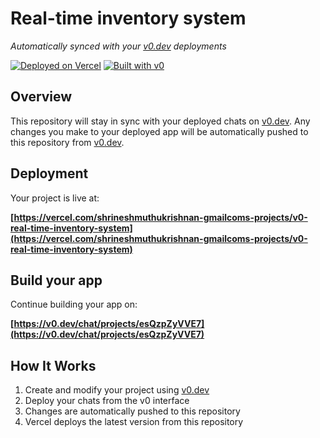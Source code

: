 # Real-time inventory system

*Automatically synced with your [v0.dev](https://v0.dev) deployments*

[![Deployed on Vercel](https://img.shields.io/badge/Deployed%20on-Vercel-black?style=for-the-badge&logo=vercel)](https://vercel.com/shrineshmuthukrishnan-gmailcoms-projects/v0-real-time-inventory-system)
[![Built with v0](https://img.shields.io/badge/Built%20with-v0.dev-black?style=for-the-badge)](https://v0.dev/chat/projects/esQzpZyVVE7)

## Overview

This repository will stay in sync with your deployed chats on [v0.dev](https://v0.dev).
Any changes you make to your deployed app will be automatically pushed to this repository from [v0.dev](https://v0.dev).

## Deployment

Your project is live at:

**[https://vercel.com/shrineshmuthukrishnan-gmailcoms-projects/v0-real-time-inventory-system](https://vercel.com/shrineshmuthukrishnan-gmailcoms-projects/v0-real-time-inventory-system)**

## Build your app

Continue building your app on:

**[https://v0.dev/chat/projects/esQzpZyVVE7](https://v0.dev/chat/projects/esQzpZyVVE7)**

## How It Works

1. Create and modify your project using [v0.dev](https://v0.dev)
2. Deploy your chats from the v0 interface
3. Changes are automatically pushed to this repository
4. Vercel deploys the latest version from this repository